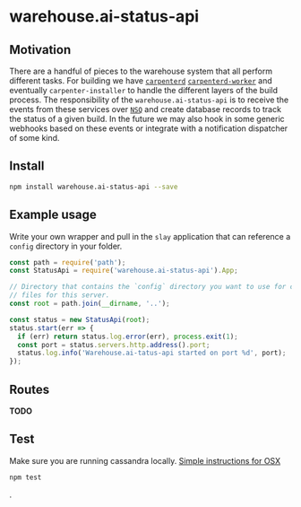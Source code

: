 # warehouse.ai-status-api

## Motivation

There are a handful of pieces to the warehouse system that all perform different
tasks. For building we have [`carpenterd`][carpenterd]
[`carpenterd-worker`][carpenterd-worker] and
eventually `carpenter-installer` to handle the different layers of the build
process. The responsibility of the `warehouse.ai-status-api` is to receive the
events from these services over [`NSQ`][nsq] and create database records to
track the status of a given build. In the future we may also hook in some
generic webhooks based on these events or integrate with a notification
dispatcher of some kind.

## Install

```sh
npm install warehouse.ai-status-api --save
```

## Example usage

Write your own wrapper and pull in the `slay` application that can reference
a `config` directory in your folder.

```js
const path = require('path');
const StatusApi = require('warehouse.ai-status-api').App;

// Directory that contains the `config` directory you want to use for config
// files for this server.
const root = path.join(__dirname, '..');

const status = new StatusApi(root);
status.start(err => {
  if (err) return status.log.error(err), process.exit(1);
  const port = status.servers.http.address().port;
  status.log.info('Warehouse.ai-tatus-api started on port %d', port);
});
```

## Routes

__TODO__

## Test

Make sure you are running cassandra locally. [Simple instructions for
OSX](https://gist.github.com/ssmereka/e41d4ad053a547611ba7ef1dac4cc826)

```sh
npm test
```

[nsq]: https://nsq.io/
[carpenterd]: https://github.com/godaddy/carpenterd
[carpenterd-worker]: https://github.com/godaddy/carpenterd-worker
.
